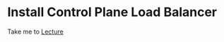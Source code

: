 # Install Control Plane Load Balancer

  Take me to [Lecture](https://kodekloud.com/courses/539883/lectures/9808344)